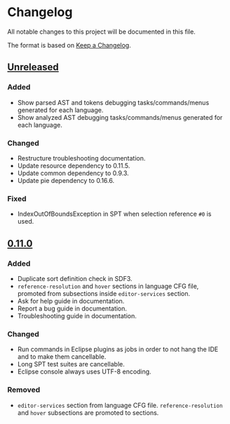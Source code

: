 # Changelog
All notable changes to this project will be documented in this file.

The format is based on [Keep a Changelog](https://keepachangelog.com/en/1.0.0/).

## [Unreleased]
### Added
- Show parsed AST and tokens debugging tasks/commands/menus generated for each language.
- Show analyzed AST debugging tasks/commands/menus generated for each language.

### Changed
- Restructure troubleshooting documentation.
- Update resource dependency to 0.11.5.
- Update common dependency to 0.9.3.
- Update pie dependency to 0.16.6.

### Fixed
- IndexOutOfBoundsException in SPT when selection reference `#0` is used.

## [0.11.0]
### Added
- Duplicate sort definition check in SDF3.
- `reference-resolution` and `hover` sections in language CFG file, promoted from subsections inside `editor-services` section.
- Ask for help guide in documentation.
- Report a bug guide in documentation.
- Troubleshooting guide in documentation.

### Changed
- Run commands in Eclipse plugins as jobs in order to not hang the IDE and to make them cancellable.
- Long SPT test suites are cancellable.
- Eclipse console always uses UTF-8 encoding.

### Removed
- `editor-services` section from language CFG file. `reference-resolution` and `hover` subsections are promoted to sections.

[Unreleased]: https://github.com/metaborg/spoofax-pie/compare/release-0.11.0...HEAD
[0.11.0]: https://github.com/metaborg/spoofax-pie/compare/release-0.10.0...release-0.11.0
